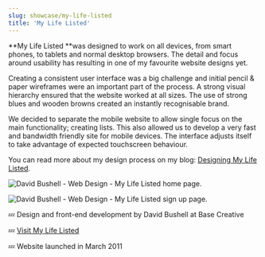 ```yaml
---
slug: showcase/my-life-listed
title: 'My Life Listed'
---
```

**My Life Listed **was designed to work on all devices, from smart phones, to tablets and normal desktop browsers. The detail and focus around usability has resulting in one of my favourite website designs yet.

Creating a consistent user interface was a big challenge and initial pencil & paper wireframes were an important part of the process. A strong visual hierarchy ensured that the website worked at all sizes. The use of strong blues and wooden browns created an instantly recognisable brand.

We decided to separate the mobile website to allow single focus on the main functionality; creating lists. This also allowed us to develop a very fast and bandwidth friendly site for mobile devices. The interface adjusts itself to take advantage of expected touchscreen behaviour.

You can read more about my design process on my blog: [Designing My Life Listed](/2011/03/14/designing-mylifelisted/).

![David Bushell - Web Design - My Life Listed home page.](/images/portfolio/web-design-mylifelisted-1.png)

![David Bushell - Web Design - My Life Listed sign up page.](/images/portfolio/web-design-mylifelisted-2.png)

💤 Design and front-end development by David Bushell at Base Creative

💤 [Visit My Life Listed](http://www.mylifelisted.com)

💤 Website launched in March 2011
